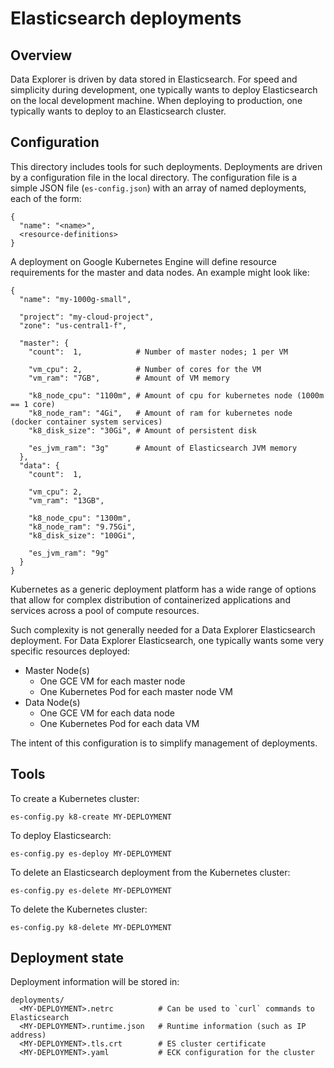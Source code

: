 # Elasticsearch deployments

## Overview

Data Explorer is driven by data stored in Elasticsearch.
For speed and simplicity during development, one typically wants to deploy
Elasticsearch on the local development machine.  When deploying to production,
one typically wants to deploy to an Elasticsearch cluster.

## Configuration

This directory includes tools for such deployments. Deployments are driven by
a configuration file in the local directory. The configuration file is a
simple JSON file (`es-config.json`) with an array of named deployments, each
of the form:

```
{
  "name": "<name>",
  <resource-definitions>
}
```

A deployment on Google Kubernetes Engine will define resource requirements
for the master and data nodes. An example might look like:

```
{
  "name": "my-1000g-small",

  "project": "my-cloud-project",
  "zone": "us-central1-f",

  "master": {
    "count":  1,            # Number of master nodes; 1 per VM

    "vm_cpu": 2,            # Number of cores for the VM
    "vm_ram": "7GB",        # Amount of VM memory

    "k8_node_cpu": "1100m", # Amount of cpu for kubernetes node (1000m == 1 core)
    "k8_node_ram": "4Gi",   # Amount of ram for kubernetes node (docker container system services)
    "k8_disk_size": "30Gi", # Amount of persistent disk

    "es_jvm_ram": "3g"      # Amount of Elasticsearch JVM memory
  },
  "data": {
    "count":  1,

    "vm_cpu": 2,
    "vm_ram": "13GB",

    "k8_node_cpu": "1300m",
    "k8_node_ram": "9.75Gi",
    "k8_disk_size": "100Gi",

    "es_jvm_ram": "9g"
  }
}
```

Kubernetes as a generic deployment platform has a wide range of options that
allow for complex distribution of containerized applications and services
across a pool of compute resources.

Such complexity is not generally needed for a Data Explorer Elasticsearch
deployment. For Data Explorer Elasticsearch, one typically wants some very
specific resources deployed:

- Master Node(s)
  - One GCE VM for each master node
  - One Kubernetes Pod for each master node VM
- Data Node(s)
  - One GCE VM for each data node
  - One Kubernetes Pod for each data VM

The intent of this configuration is to simplify management of deployments.

## Tools

To create a Kubernetes cluster:

`es-config.py k8-create MY-DEPLOYMENT`

To deploy Elasticsearch:

`es-config.py es-deploy MY-DEPLOYMENT`

To delete an Elasticsearch deployment from the Kubernetes cluster:

`es-config.py es-delete MY-DEPLOYMENT`

To delete the Kubernetes cluster:

`es-config.py k8-delete MY-DEPLOYMENT`

## Deployment state

Deployment information will be stored in:

```
deployments/
  <MY-DEPLOYMENT>.netrc          # Can be used to `curl` commands to Elasticsearch
  <MY-DEPLOYMENT>.runtime.json   # Runtime information (such as IP address)
  <MY-DEPLOYMENT>.tls.crt        # ES cluster certificate
  <MY-DEPLOYMENT>.yaml           # ECK configuration for the cluster
```

